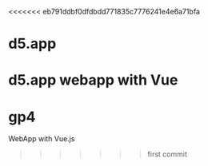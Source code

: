 <<<<<<< eb791ddbf0dfdbdd771835c7776241e4e6a71bfa
# d5.app
d5.app webapp with Vue
=======
# gp4
WebApp with Vue.js
>>>>>>> first commit
